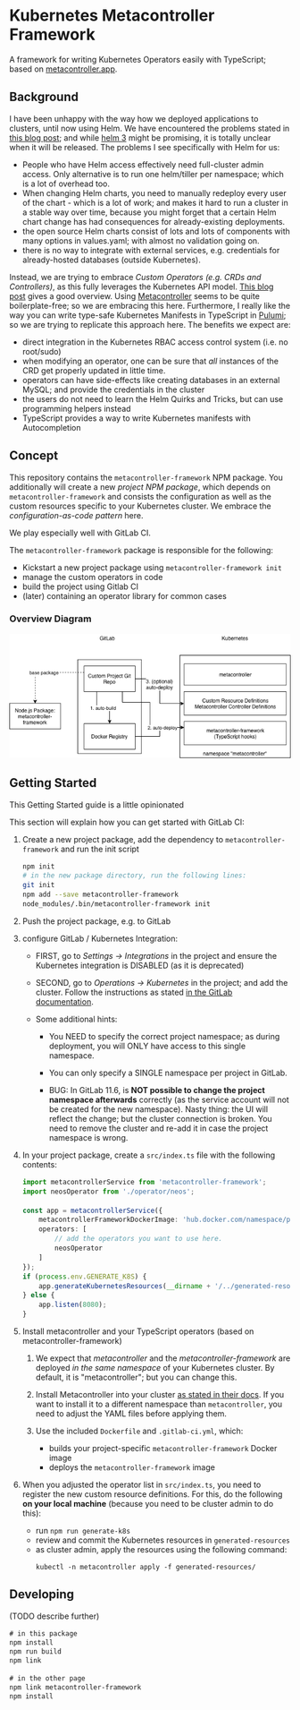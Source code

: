 # Kubernetes Metacontroller Framework

A framework for writing Kubernetes Operators easily with TypeScript; based on [metacontroller.app](http://metacontroller.app).

## Background

I have been unhappy with the way how we deployed applications to clusters, until now using Helm. We have encountered the problems stated in [this blog post](https://medium.com/virtuslab/think-twice-before-using-helm-25fbb18bc822); and while [helm 3](https://sweetcode.io/a-first-look-at-the-helm-3-plan/) might be promising, it is totally unclear when it will be released. The problems I see specifically with Helm for us:

- People who have Helm access effectively need full-cluster admin access. Only alternative is to run one helm/tiller per namespace; which is a lot of overhead too.
- When changing Helm charts, you need to manually redeploy every user of the chart - which is a lot of work; and makes it hard to run a cluster in a stable way over time, because you might forget that a certain Helm chart change has had consequences for already-existing deployments.
- the open source Helm charts consist of lots and lots of components with many options in values.yaml; with almost
    no validation going on.
- there is no way to integrate with external services, e.g. credentials for already-hosted databases (outside Kubernetes).

Instead, we are trying to embrace *Custom Operators (e.g. CRDs and Controllers)*, as this fully leverages the Kubernetes API model. [This blog post](https://admiralty.io/blog/kubernetes-custom-resource-controller-and-operator-development-tools/) gives a good overview. Using [Metacontroller](http://metacontroller.app/) seems to be quite boilerplate-free; so we are embracing this here. Furthermore, I really like the way you can write type-safe Kubernetes Manifests in TypeScript in [Pulumi](https://pulumi.io/); so we are trying to replicate this approach here.  The benefits we expect are:

- direct integration in the Kubernetes RBAC access control system (i.e. no root/sudo)
- when modifying an operator, one can be sure that *all* instances of the CRD get properly updated in little time.
- operators can have side-effects like creating databases in an external MySQL; and provide the credentials in the cluster
- the users do not need to learn the Helm Quirks and Tricks, but can use programming helpers instead
- TypeScript provides a way to write Kubernetes manifests with Autocompletion

## Concept

This repository contains the `metacontroller-framework` NPM package. You additionally will create a new *project NPM package*, which depends on `metacontroller-framework` and consists the configuration as well as the custom resources specific to your Kubernetes cluster. We embrace the *configuration-as-code pattern* here.

We play especially well with GitLab CI.

The `metacontroller-framework` package is responsible for the following:

- Kickstart a new project package using `metacontroller-framework init`
- manage the custom operators in code
- build the project using Gitlab CI
- (later) containing an operator library for common cases

### Overview Diagram

![Alt text](docs/Diagrams-Concepts.png?raw=true "Optional Title")

## Getting Started

This Getting Started guide is a little opinionated

This section will explain how you can get started with GitLab CI:

1. Create a new project package, add the dependency to `metacontroller-framework` and run the init script

    ```bash
    npm init
    # in the new package directory, run the following lines:
    git init
    npm add --save metacontroller-framework
    node_modules/.bin/metacontroller-framework init
    ```

2. Push the project package, e.g. to GitLab

3. configure GitLab / Kubernetes Integration:

    - FIRST, go to *Settings -> Integrations* in the project and ensure the Kubernetes integration is DISABLED (as it is deprecated)

    - SECOND, go to *Operations -> Kubernetes* in the project; and add the cluster. Follow the instructions as stated [in the GitLab documentation](https://docs.gitlab.com/ee/user/project/clusters/index.html#adding-an-existing-kubernetes-cluster).

    - Some additional hints:

        - You NEED to specify the correct project namespace; as during deployment, you will ONLY have access to this single namespace.

        - You can only specify a SINGLE namespace per project in GitLab.

        - BUG: In GitLab 11.6, is **NOT possible to change the project namespace afterwards** correctly (as the service account will not be created for the new namespace). Nasty thing: the UI will reflect the change; but the cluster connection is broken. You need to remove the cluster and re-add it in case the project namespace is wrong.

4. In your project package, create a `src/index.ts` file with the following contents:

    ```typescript
    import metacontrollerService from 'metacontroller-framework';
    import neosOperator from './operator/neos';

    const app = metacontrollerService({
        metacontrollerFrameworkDockerImage: 'hub.docker.com/namespace/package',
        operators: [
            // add the operators you want to use here.
            neosOperator
        ]
    });
    if (process.env.GENERATE_K8S) {
        app.generateKubernetesResources(__dirname + '/../generated-resources/');
    } else {
        app.listen(8080);
    }
    ```

5. Install metacontroller and your TypeScript operators (based on metacontroller-framework)

    1. We expect that *metacontroller* and the *metacontroller-framework* are deployed *in the same namespace* of your Kubernetes cluster. By default, it is "metacontroller"; but you can change this.

    2. Install Metacontroller into your cluster [as stated in their docs](https://metacontroller.app/guide/install/#install-metacontroller). If you want to install it to a different namespace than `metacontroller`, you need to adjust the YAML files before applying them.

    3. Use the included `Dockerfile` and `.gitlab-ci.yml`, which:

        - builds your project-specific `metacontroller-framework` Docker image
        - deploys the `metacontroller-framework` image

6. When you adjusted the operator list in `src/index.ts`, you need to register the new custom resource definitions. For this, do the following **on your local machine** (because you need to be cluster admin to do this):

    - run `npm run generate-k8s`
    - review and commit the Kubernetes resources in `generated-resources`
    - as cluster admin, apply the resources using the following command:
      ```
      kubectl -n metacontroller apply -f generated-resources/
      ```

## Developing

(TODO describe further)

```
# in this package
npm install
npm run build
npm link

# in the other page
npm link metacontroller-framework
npm install

```
